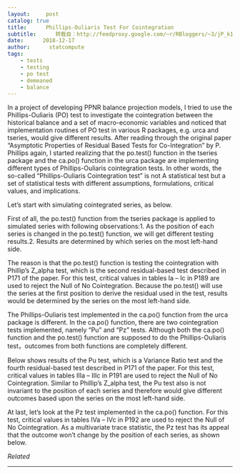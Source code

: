 ```yaml
---
layout:     post
catalog: true
title:      Phillips-Ouliaris Test For Cointegration
subtitle:      转载自：http://feedproxy.google.com/~r/RBloggers/~3/jP_k1gWoqbU/
date:      2018-12-17
author:      statcompute
tags:
    - tests
    - testing
    - po test
    - demeaned
    - balance
---
```






In a project of developing PPNR balance projection models, I tried to use the Phillips-Ouliaris (PO) test to investigate the cointegration between the historical balance and a set of macro-economic variables and noticed that implementation routines of PO test in various R packages, e.g. urca and tseries, would give different results. After reading through the original paper “Asymptotic Properties of Residual Based Tests for Co-Integration” by P. Phillips again, I started realizing that the po.test() function in the tseries package and the ca.po() function in the urca package are implementing different types of Phillips-Ouliaris cointegration tests. In other words, the so-called “Phillips-Ouliaris Cointegration test” is not A statistical test but a set of statistical tests with different assumptions, formulations, critical values, and implications. 

Let’s start with simulating cointegrated series, as below. 

First of all, the po.test() function from the tseries package is applied to simulated series with following observations:1. As the position of each series is changed in the po.test() function, we will get different testing results.2. Results are determined by which series on the most left-hand side. 

The reason is that the po.test() function is testing the cointegration with Phillip’s Z_alpha test, which is the second residual-based test described in P171 of the paper. For this test, critical values in tables Ia – Ic in P189 are used to reject the Null of No Cointegration. Because the po.test() will use the series at the first position to derive the residual used in the test, results would be determined by the series on the most left-hand side. 

The Phillips-Ouliaris test implemented in the ca.po() function from the urca package is different. In the ca.po() function, there are two cointegration tests implemented, namely “Pu” and “Pz” tests. Although both the ca.po() function and the po.test() function are supposed to do the Phillips-Ouliaris test，outcomes from both functions are completely different. 

Below shows results of the Pu test, which is a Variance Ratio test and the fourth residual-based test described in P171 of the paper. For this test, critical values in tables IIIa – IIIc in P191 are used to reject the Null of No Cointegration. Similar to Phillip’s Z_alpha test, the Pu test also is not invariant to the position of each series and therefore would give different outcomes based upon the series on the most left-hand side. 

At last, let’s look at the Pz test implemented in the ca.po() function. For this test, critical values in tables IVa – IVc in P192 are used to reject the Null of No Cointegration. As a multivariate trace statistic, the Pz test has its appeal that the outcome won’t change by the position of each series, as shown below. 


*Related*








---
